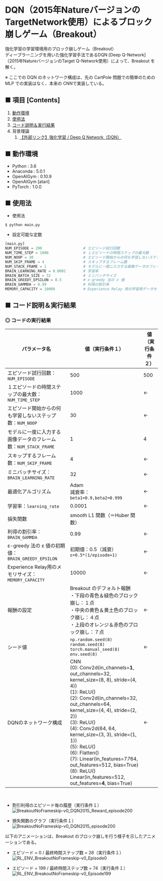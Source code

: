 # DQN（2015年NatureバージョンのTargetNetwork使用）によるブロック崩しゲーム（Breakout）
強化学習の学習環境用のブロック崩しゲーム（Breakout）<br>
ディープラーニングを用いた強化学習手法であるDQN [Deep Q-Network] （2015年NatureバージョンのTarget Q-Network使用）によって、Breakout を解く。<br>

※ ここでの DQN のネットワーク構成は、先の CartPole 問題での簡単のための MLP での実装はなく、本来の CNNで実装している。<br>

## ■ 項目 [Contents]
1. [動作環境](#動作環境)
1. [使用法](#使用法)
1. [コード説明＆実行結果](#コード説明＆実行結果)
1. 背景理論
    1. [【外部リンク】強化学習 / Deep Q Network（DQN）](http://yagami12.hatenablog.com/entry/2019/02/22/210608#DeepQNetwork)


## ■ 動作環境

- Python : 3.6
- Anaconda : 5.0.1
- OpenAIGym : 0.10.9
- OpenAIGym [atari]
- PyTorch : 1.0.0

## ■ 使用法

- 使用法
```
$ python main.py
```

- 設定可能な定数
```python
[main.py]
NUM_EPISODE = 200                   # エピソード試行回数
NUM_TIME_STEP = 1000                # １エピソードの時間ステップの最大数
NUM_NOOP = 30                       # エピソード開始からの何も学習しないステップ数
NUM_SKIP_FRAME = 4                  # スキップするフレーム数
NUM_STACK_FRAME = 1                 # モデルに一度に入力する画像データのフレーム数
BRAIN_LEARNING_RATE = 0.0001        # 学習率
BRAIN_BATCH_SIZE = 32               # ミニバッチサイズ
BRAIN_GREEDY_EPSILON = 0.5          # ε-greedy 法の ε 値
BRAIN_GAMMDA = 0.99                 # 利得の割引率
MEMORY_CAPACITY = 10000             # Experience Relay 用の学習用データセットのメモリの最大の長さ

```

<a id="コード説明＆実行結果"></a>

## ■ コード説明＆実行結果

### ◎ コードの実行結果

|パラメータ名|値（実行条件１）|値（実行条件２）|
|---|---|---|
|エピソード試行回数：`NUM_EPISODE`|500|500|
|１エピソードの時間ステップの最大数：`NUM_TIME_STEP`|1000|←|
|エピソード開始からの何も学習しないステップ数：`NUM_NOOP`|30|←|
|モデルに一度に入力する画像データのフレーム数：`NUM_STACK_FRAME`|1|4|
|スキップするフレーム数：`NUM_SKIP_FRAME`|4|←|
|ミニバッチサイズ：`BRAIN_LEARNING_RATE`|32|←|
|最適化アルゴリズム|Adam<br>減衰率：`beta1=0.9,beta2=0.999`|←|
|学習率：`learning_rate`|0.0001|←|
|損失関数|smooth L1 関数（＝Huber 関数）|
|利得の割引率：`BRAIN_GAMMDA`|0.99|←|
|ε-greedy 法の ε 値の初期値：`BRAIN_GREEDY_EPSILON`|初期値：0.5（減衰）<br>`ε=0.5*(1/episode+1)`|←|
|Experience Relay用のメモリサイズ：`MEMORY_CAPACITY`|10000|←|
|報酬の設定|Breakout のデフォルト報酬<br>・下段の青色＆緑色のブロック崩し：１点<br>・中央の黄色＆黄土色のブロック崩し：４点<br>・上段のオレンジ＆赤色のブロック崩し：７点|←|
|シード値|`np.random.seed(8)`<br>`random.seed(8)`<br>`torch.manual_seed(8)`<br>`env.seed(8)`|←|
|DQNのネットワーク構成|CNN<br>(0): Conv2d(in_channels=**1**, out_channels=32, kernel_size=(8, 8), stride=(4, 4))<br>(1): ReLU()<br>(2): Conv2d(in_channels=32, out_channels=64, kernel_size=(4, 4), stride=(2, 2))<br>(3): ReLU()<br>(4): Conv2d(64, 64, kernel_size=(3, 3), stride=(1, 1))<br>(5): ReLU()<br>(6): Flatten()<br>(7): Linear(in_features=7*7*64, out_features=512, bias=True)<br>(8): ReLU()<br>Linear(in_features=512, out_features=**4**, bias=True)|←|

<br>

- 割引利得のエピソード毎の履歴（実行条件１）<br>
![BreakoutNoFrameskip-v0_DQN2015_Reward_episode200](https://user-images.githubusercontent.com/25688193/54664421-7f1e2300-4b27-11e9-9c02-82b6349da583.png)<br>

- 損失関数のグラフ（実行条件１）<br>
![BreakoutNoFrameskip-v0_DQN2015_episode200](https://user-images.githubusercontent.com/25688193/54664422-7f1e2300-4b27-11e9-9e14-1f39098044de.png)<br>


以下のアニメーションは、Breakout のブロック崩しを行う様子を示したアニメーションである。<br>
<!--
エピソードの経過と共に、徐々にブロック崩しが出来るようになっており、徐々に学習できていることがわかる。<br>
-->

- エピソード = 0 / 最終時間ステップ数 = 28（実行条件１）<br>
![RL_ENV_BreakoutNoFrameskip-v0_Episode0](https://user-images.githubusercontent.com/25688193/54664310-31a1b600-4b27-11e9-9ab4-f83ab6b764a3.gif)<br>

- エピソード = 199 / 最終時間ステップ数 = 74（実行条件１）<br>
![RL_ENV_BreakoutNoFrameskip-v0_Episode199](https://user-images.githubusercontent.com/25688193/54664348-54cc6580-4b27-11e9-9ad4-6cd8acc157eb.gif)<br>
